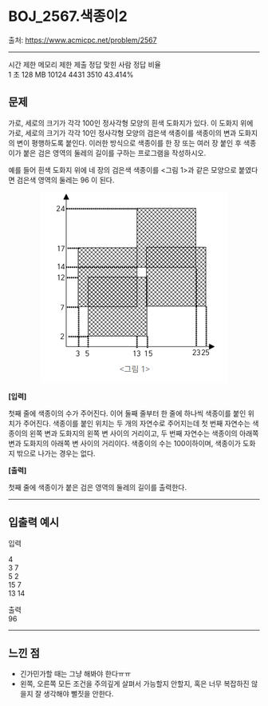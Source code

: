 # BOJ_2567.색종이2

출처: https://www.acmicpc.net/problem/2567

---
시간 제한	메모리 제한	제출	정답	맞힌 사람	정답 비율  
1 초	128 MB	10124	4431	3510	43.414%

## 문제

가로, 세로의 크기가 각각 100인 정사각형 모양의 흰색 도화지가 있다. 이 도화지 위에 가로, 세로의 크기가 각각 10인 정사각형 모양의 검은색 색종이를 색종이의 변과 도화지의 변이 평행하도록 붙인다. 이러한 방식으로 색종이를 한 장 또는 여러 장 붙인 후 색종이가 붙은 검은 영역의 둘레의 길이를 구하는 프로그램을 작성하시오.

예를 들어 흰색 도화지 위에 네 장의 검은색 색종이를 <그림 1>과 같은 모양으로 붙였다면 검은색 영역의 둘레는 96 이 된다.

<center>

![문제](./assets/문제.PNG)

</center>


**[입력]**

첫째 줄에 색종이의 수가 주어진다. 이어 둘째 줄부터 한 줄에 하나씩 색종이를 붙인 위치가 주어진다. 색종이를 붙인 위치는 두 개의 자연수로 주어지는데 첫 번째 자연수는 색종이의 왼쪽 변과 도화지의 왼쪽 변 사이의 거리이고, 두 번째 자연수는 색종이의 아래쪽 변과 도화지의 아래쪽 변 사이의 거리이다. 색종이의 수는 100이하이며, 색종이가 도화지 밖으로 나가는 경우는 없다. 

**[출력]**

첫째 줄에 색종이가 붙은 검은 영역의 둘레의 길이를 출력한다.
 
---

## 입출력 예시

입력

4  
3 7  
5 2  
15 7  
13 14  
 
출력  
96

     

---
## 느낀 점

- 긴가민가할 때는 그냥 해봐야 한다ㅠㅠ
- 왼쪽, 오른쪽 모든 조건을 주의깊게 살펴서 가능할지 안할지, 혹은 너무 복잡하진 않을지 잘 생각해야 뻘짓을 안한다.
